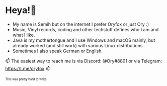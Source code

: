 # Heya!👋 

 - My name is Semih but on the internet I prefer Oryfox or just Ory :)
 - Music, Vinyl records, coding and other techstuff defines who I am and what I like.
 - Java is my mothertongue and I use Windows and macOS mainly, but already worked (and still work) with various Linux distributions.
 - Sometimes I also speak German or English.


📫 The easiest way to reach me is via Discord: @Ory#8801 or via Telegram: https://t.me/oryfox 📫

<sub><sup>This was pretty hard to write.</sup></sub>
